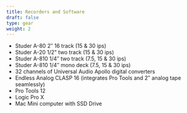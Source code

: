 ```yaml
---
title: Recorders and Software
draft: false
type: gear
weight: 2
---
```

* Studer A-80 2″ 16 track (15 & 30 ips)
* S﻿tuder A-20 1/2" two track (15 & 30 ips)
* Studer A-810 1/4″ two track (7.5, 15 & 30 ips)
* Studer A-810 1/4″ mono deck (7.5, 15 & 30 ips)
* 32 channels of Universal Audio Apollo digital converters
* Endless Analog CLASP 16 (integrates Pro Tools and 2″ analog tape seamlessly)
* Pro Tools 12
* L﻿ogic Pro X
* Mac Mini computer with SSD Drive